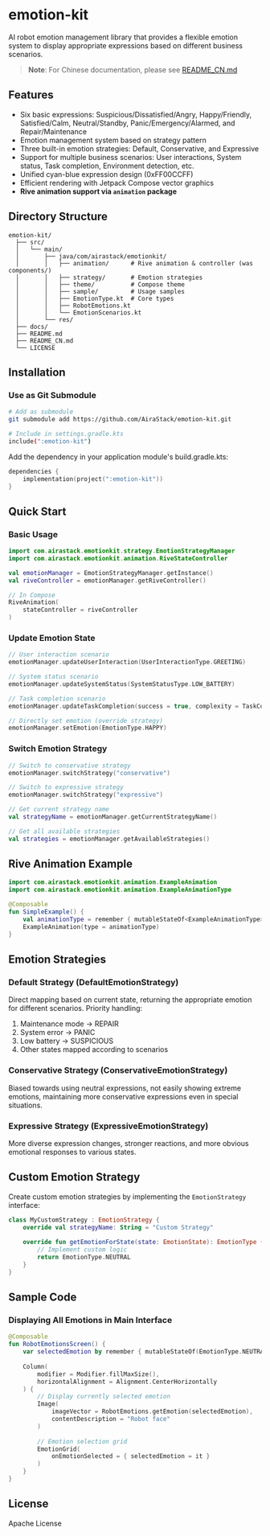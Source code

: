 # emotion-kit

AI robot emotion management library that provides a flexible emotion system to display appropriate expressions based on different business scenarios.

> **Note**: For Chinese documentation, please see [README_CN.md](README_CN.md) 

## Features

- Six basic expressions: Suspicious/Dissatisfied/Angry, Happy/Friendly, Satisfied/Calm, Neutral/Standby, Panic/Emergency/Alarmed, and Repair/Maintenance
- Emotion management system based on strategy pattern
- Three built-in emotion strategies: Default, Conservative, and Expressive
- Support for multiple business scenarios: User interactions, System status, Task completion, Environment detection, etc.
- Unified cyan-blue expression design (0xFF00CCFF)
- Efficient rendering with Jetpack Compose vector graphics
- **Rive animation support via `animation` package**

## Directory Structure

```
emotion-kit/
  ├── src/
  │   └── main/
  │       ├── java/com/airastack/emotionkit/
  │       │   ├── animation/      # Rive animation & controller (was components/)
  │       │   ├── strategy/       # Emotion strategies
  │       │   ├── theme/          # Compose theme
  │       │   ├── sample/         # Usage samples
  │       │   ├── EmotionType.kt  # Core types
  │       │   ├── RobotEmotions.kt
  │       │   └── EmotionScenarios.kt
  │       └── res/
  ├── docs/
  ├── README.md
  ├── README_CN.md
  └── LICENSE
```

## Installation

### Use as Git Submodule

```bash
# Add as submodule
git submodule add https://github.com/AiraStack/emotion-kit.git

# Include in settings.gradle.kts
include(":emotion-kit")
```

Add the dependency in your application module's build.gradle.kts:

```kotlin
dependencies {
    implementation(project(":emotion-kit"))
}
```

## Quick Start

### Basic Usage

```kotlin
import com.airastack.emotionkit.strategy.EmotionStrategyManager
import com.airastack.emotionkit.animation.RiveStateController

val emotionManager = EmotionStrategyManager.getInstance()
val riveController = emotionManager.getRiveController()

// In Compose
RiveAnimation(
    stateController = riveController
)
```

### Update Emotion State

```kotlin
// User interaction scenario
emotionManager.updateUserInteraction(UserInteractionType.GREETING)

// System status scenario
emotionManager.updateSystemStatus(SystemStatusType.LOW_BATTERY)

// Task completion scenario
emotionManager.updateTaskCompletion(success = true, complexity = TaskComplexity.HIGH)

// Directly set emotion (override strategy)
emotionManager.setEmotion(EmotionType.HAPPY)
```

### Switch Emotion Strategy

```kotlin
// Switch to conservative strategy
emotionManager.switchStrategy("conservative")

// Switch to expressive strategy
emotionManager.switchStrategy("expressive")

// Get current strategy name
val strategyName = emotionManager.getCurrentStrategyName()

// Get all available strategies
val strategies = emotionManager.getAvailableStrategies()
```

## Rive Animation Example

```kotlin
import com.airastack.emotionkit.animation.ExampleAnimation
import com.airastack.emotionkit.animation.ExampleAnimationType

@Composable
fun SimpleExample() {
    val animationType = remember { mutableStateOf<ExampleAnimationType>(ExampleAnimationType.Success) }
    ExampleAnimation(type = animationType)
}
```

## Emotion Strategies

### Default Strategy (DefaultEmotionStrategy)

Direct mapping based on current state, returning the appropriate emotion for different scenarios. Priority handling:
1. Maintenance mode -> REPAIR
2. System error -> PANIC
3. Low battery -> SUSPICIOUS
4. Other states mapped according to scenarios

### Conservative Strategy (ConservativeEmotionStrategy)

Biased towards using neutral expressions, not easily showing extreme emotions, maintaining more conservative expressions even in special situations.

### Expressive Strategy (ExpressiveEmotionStrategy)

More diverse expression changes, stronger reactions, and more obvious emotional responses to various states.

## Custom Emotion Strategy

Create custom emotion strategies by implementing the `EmotionStrategy` interface:

```kotlin
class MyCustomStrategy : EmotionStrategy {
    override val strategyName: String = "Custom Strategy"
    
    override fun getEmotionForState(state: EmotionState): EmotionType {
        // Implement custom logic
        return EmotionType.NEUTRAL
    }
}
```

## Sample Code

### Displaying All Emotions in Main Interface

```kotlin
@Composable
fun RobotEmotionsScreen() {
    var selectedEmotion by remember { mutableStateOf(EmotionType.NEUTRAL) }
    
    Column(
        modifier = Modifier.fillMaxSize(),
        horizontalAlignment = Alignment.CenterHorizontally
    ) {
        // Display currently selected emotion
        Image(
            imageVector = RobotEmotions.getEmotion(selectedEmotion),
            contentDescription = "Robot face"
        )
        
        // Emotion selection grid
        EmotionGrid(
            onEmotionSelected = { selectedEmotion = it }
        )
    }
}
```

## License

Apache License
